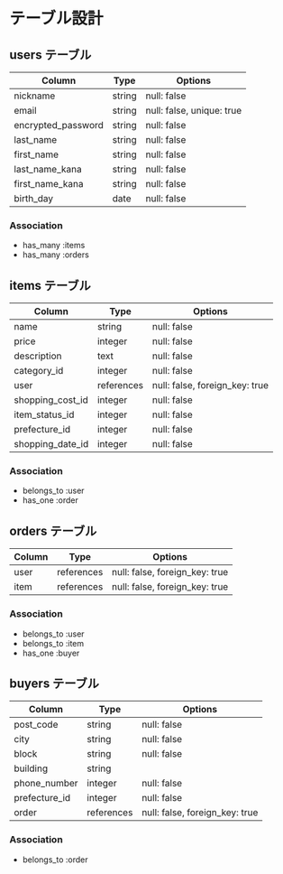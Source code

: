 # テーブル設計

## users テーブル

| Column             | Type   | Options                   |
| ------------------ | ------ | -----------               |
| nickname           | string | null: false               |
| email              | string | null: false, unique: true |
| encrypted_password | string | null: false               |
| last_name          | string | null: false               |
| first_name         | string | null: false               |
| last_name_kana     | string | null: false               |
| first_name_kana    | string | null: false               |
| birth_day          | date   | null: false               |

### Association

- has_many :items
- has_many :orders



## items テーブル

| Column          | Type      | Options                       |
| -------------   | ----------| ------------------------------|
| name            | string    | null: false                   |
| price           | integer   | null: false                   |
| description     | text      | null: false                   |
| category_id     | integer   | null: false                   |
| user            | references| null: false, foreign_key: true|
| shopping_cost_id| integer   | null: false                   |
| item_status_id  | integer   | null: false                   |
| prefecture_id   | integer   | null: false                   |
| shopping_date_id| integer   | null: false                   |


### Association

- belongs_to :user
- has_one :order


## orders テーブル

| Column | Type       | Options                        |
| ------ | ---------- | ------------------------------ |
| user   | references | null: false, foreign_key: true |
| item   | references | null: false, foreign_key: true |

### Association

- belongs_to :user
- belongs_to :item
- has_one :buyer

## buyers テーブル

| Column       | Type      | Options                        |
| ------------ | --------  | ------------------------------ |
| post_code    | string    | null: false                    |
| city         | string    | null: false                    |
| block        | string    | null: false                    |
| building     | string    |                                |
| phone_number | integer   | null: false                    |
| prefecture_id|integer    | null: false                     |
| order        |references | null: false, foreign_key: true |

### Association

- belongs_to :order